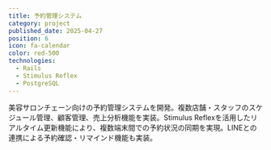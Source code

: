 ```yaml
---
title: 予約管理システム
category: project
published_date: 2025-04-27
position: 6
icon: fa-calendar
color: red-500
technologies:
  - Rails
  - Stimulus Reflex
  - PostgreSQL
---
```


美容サロンチェーン向けの予約管理システムを開発。複数店舗・スタッフのスケジュール管理、顧客管理、売上分析機能を実装。Stimulus Reflexを活用したリアルタイム更新機能により、複数端末間での予約状況の同期を実現。LINEとの連携による予約確認・リマインド機能も実装。
